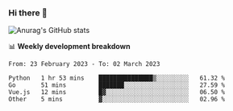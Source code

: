 ### Hi there 👋
![Anurag's GitHub stats](https://github-readme-stats.vercel.app/api?username=jami1024&show_icons=true&theme=radical)

📊 **Weekly development breakdown**
<!--START_SECTION:waka-->

```text
From: 23 February 2023 - To: 02 March 2023

Python   1 hr 53 mins    ███████████████▒░░░░░░░░░   61.32 %
Go       51 mins         ███████░░░░░░░░░░░░░░░░░░   27.59 %
Vue.js   12 mins         █▓░░░░░░░░░░░░░░░░░░░░░░░   06.50 %
Other    5 mins          ▓░░░░░░░░░░░░░░░░░░░░░░░░   02.96 %
```

<!--END_SECTION:waka-->
<!--
**jami1024/jami1024** is a ✨ _special_ ✨ repository because its `README.md` (this file) appears on your GitHub profile.

Here are some ideas to get you started:

- 🔭 I’m currently working on ...
- 🌱 I’m currently learning ...
- 👯 I’m looking to collaborate on ...
- 🤔 I’m looking for help with ...
- 💬 Ask me about ...
- 📫 How to reach me: ...
- 😄 Pronouns: ...
- ⚡ Fun fact: ...
-->
